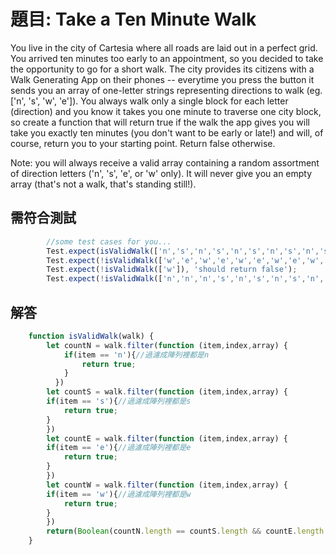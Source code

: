 # 題目: Take a Ten Minute Walk
You live in the city of Cartesia where all roads are laid out in a perfect grid. You arrived ten minutes too early to an appointment, so you decided to take the opportunity to go for a short walk. The city provides its citizens with a Walk Generating App on their phones -- everytime you press the button it sends you an array of one-letter strings representing directions to walk (eg. ['n', 's', 'w', 'e']). You always walk only a single block for each letter (direction) and you know it takes you one minute to traverse one city block, so create a function that will return true if the walk the app gives you will take you exactly ten minutes (you don't want to be early or late!) and will, of course, return you to your starting point. Return false otherwise.

Note: you will always receive a valid array containing a random assortment of direction letters ('n', 's', 'e', or 'w' only). It will never give you an empty array (that's not a walk, that's standing still!).

## 需符合測試
```JavaScript
        //some test cases for you...
        Test.expect(isValidWalk(['n','s','n','s','n','s','n','s','n','s']), 'should return true');
        Test.expect(!isValidWalk(['w','e','w','e','w','e','w','e','w','e','w','e']), 'should return false');
        Test.expect(!isValidWalk(['w']), 'should return false');
        Test.expect(!isValidWalk(['n','n','n','s','n','s','n','s','n','s']), 'should return false');
```
## 解答
```JavaScript
    function isValidWalk(walk) {
        let countN = walk.filter(function (item,index,array) {
            if(item == 'n'){//過濾成陣列裡都是n
                return true;
            }
          })
        let countS = walk.filter(function (item,index,array) {
        if(item == 's'){//過濾成陣列裡都是s
            return true;
        }
        })
        let countE = walk.filter(function (item,index,array) {
        if(item == 'e'){//過濾成陣列裡都是e
            return true;
        }
        })
        let countW = walk.filter(function (item,index,array) {
        if(item == 'w'){//過濾成陣列裡都是w
            return true;
        }
        })
        return(Boolean(countN.length == countS.length && countE.length == countW.length && countN.length < 6 && countE.length < 6));
    }
```

